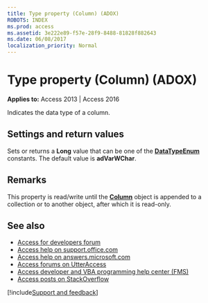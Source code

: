 ```yaml
---
title: Type property (Column) (ADOX)
ROBOTS: INDEX
ms.prod: access
ms.assetid: 3e222e89-f57e-28f9-8488-81828f882643
ms.date: 06/08/2017
localization_priority: Normal
---
```



# Type property (Column) (ADOX)

**Applies to:** Access 2013 | Access 2016

Indicates the data type of a column.

## Settings and return values

Sets or returns a **Long** value that can be one of the **[DataTypeEnum](https://docs.microsoft.com/office/client-developer/access/desktop-database-reference/datatypeenum)** constants. The default value is **adVarWChar**.


## Remarks

This property is read/write until the **[Column](https://docs.microsoft.com/office/client-developer/access/desktop-database-reference/column-object-adox)** object is appended to a collection or to another object, after which it is read-only.

## See also

- [Access for developers forum](https://social.msdn.microsoft.com/Forums/office/home?forum=accessdev)
- [Access help on support.office.com](https://support.office.com/search/results?query=Access)
- [Access help on answers.microsoft.com](https://answers.microsoft.com/)
- [Access forums on UtterAccess](https://www.utteraccess.com/forum/index.php?act=idx)
- [Access developer and VBA programming help center (FMS)](https://www.fmsinc.com/MicrosoftAccess/developer/)
- [Access posts on StackOverflow](https://stackoverflow.com/questions/tagged/ms-access)

[!include[Support and feedback](~/includes/feedback-boilerplate.md)]